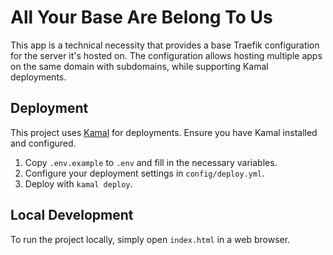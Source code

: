 # All Your Base Are Belong To Us

This app is a technical necessity that provides a base Traefik configuration for the server it's hosted on. The configuration allows hosting multiple apps on the same domain with subdomains, while supporting Kamal deployments.

## Deployment

This project uses [Kamal](https://kamal-deploy.org/) for deployments. Ensure you have Kamal installed and configured.

1. Copy `.env.example` to `.env` and fill in the necessary variables.
2. Configure your deployment settings in `config/deploy.yml`.
3. Deploy with `kamal deploy`.

## Local Development

To run the project locally, simply open `index.html` in a web browser.
